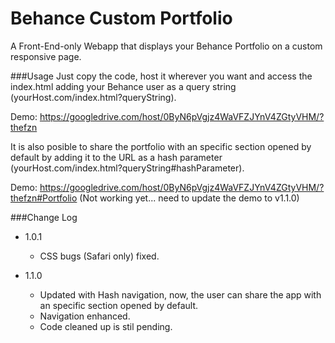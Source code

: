 Behance Custom Portfolio
================

A Front-End-only Webapp that displays your Behance Portfolio on a custom responsive page.

###Usage
Just copy the code, host it wherever you want and access the index.html adding your Behance user as a query string (yourHost.com/index.html?queryString).

Demo: https://googledrive.com/host/0ByN6pVgjz4WaVFZJYnV4ZGtyVHM/?thefzn

It is also posible to share the portfolio with an specific section opened by default by adding it to the URL as a hash parameter (yourHost.com/index.html?queryString#hashParameter).

Demo: https://googledrive.com/host/0ByN6pVgjz4WaVFZJYnV4ZGtyVHM/?thefzn#Portfolio  (Not working yet... need to update the demo to v1.1.0)


###Change Log
- 1.0.1
  - CSS bugs (Safari only) fixed.

- 1.1.0
  - Updated with Hash navigation, now, the user can share the app with an specific section opened by default.
  - Navigation enhanced.
  - Code cleaned up is stil pending.
